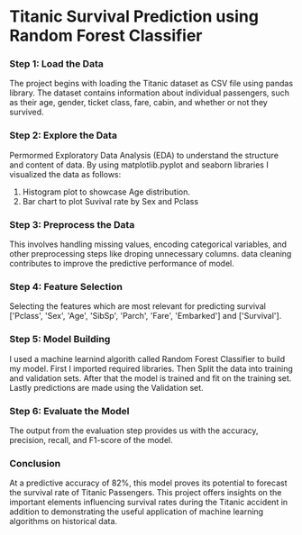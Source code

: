 # Titanic Survival Prediction using Random Forest Classifier

### Step 1: Load the Data 
The project begins with loading the Titanic dataset as CSV file using pandas library. The dataset contains information about individual passengers, such as their age, gender, ticket class, fare, cabin, and whether or not they survived. 

### Step 2: Explore the Data
Permormed Exploratory Data Analysis (EDA) to understand the structure and content of data. 
By using matplotlib.pyplot and seaborn libraries I visualized the data as follows:
1. Histogram plot to showcase Age distribution.
2. Bar chart to plot Suvival rate by Sex and Pclass

### Step 3: Preprocess the Data
This involves handling missing values, encoding categorical variables, and other preprocessing steps like droping unnecessary columns.
data cleaning contributes to improve the predictive performance of model.

### Step 4: Feature Selection
Selecting the features which are most relevant for predicting survival ['Pclass', 'Sex', 'Age', 'SibSp', 'Parch', 'Fare', 'Embarked'] and ['Survival'].

### Step 5: Model Building
I used a machine learnind algorith called Random Forest Classifier to build my model. 
First I imported required libraries. Then Split the data into training and validation sets. After that the model is trained and fit on the training set.
Lastly predictions are made using the Validation set.

### Step 6: Evaluate the Model
The output from the evaluation step provides us with the accuracy, precision, recall, and F1-score of the model.

### Conclusion
At a predictive accuracy of 82%, this model proves its potential to forecast the survival rate of Titanic Passengers.
This project offers insights on the important elements influencing survival rates during the Titanic accident in addition to demonstrating the useful application of machine learning algorithms on historical data.
